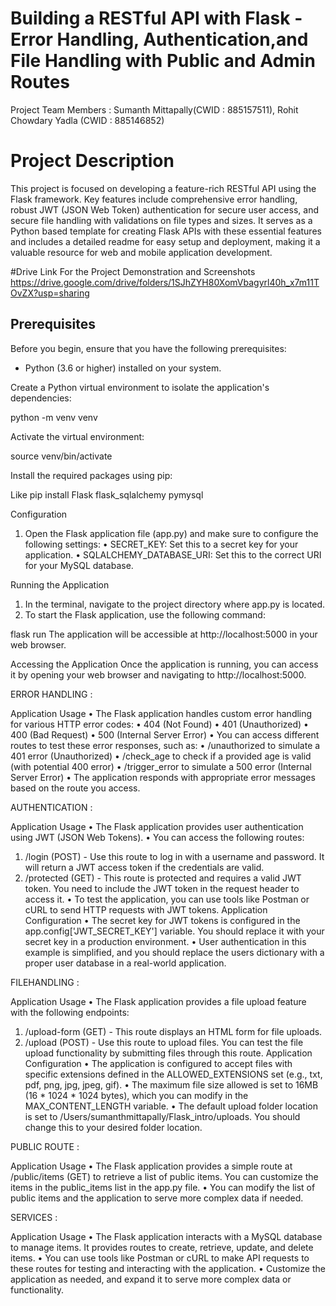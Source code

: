 # Building a RESTful API with Flask - Error Handling, Authentication,and File Handling with Public and Admin Routes


Project Team Members :
Sumanth Mittapally(CWID : 885157511),
Rohit Chowdary Yadla (CWID : 885146852)

# Project Description 

This project is focused on developing a feature-rich RESTful API using the Flask framework. Key features include comprehensive error handling, robust JWT (JSON Web Token) authentication for secure user access, and secure file handling with validations on file types and sizes. It serves as a Python based template for creating Flask APIs with these essential features and includes a detailed readme for easy setup and deployment, making it a valuable resource for web and mobile application development.

#Drive Link For the Project Demonstration and Screenshots
https://drive.google.com/drive/folders/1SJhZYH80XomVbagyrl40h_x7m11TOvZX?usp=sharing
## Prerequisites

Before you begin, ensure that you have the following prerequisites:

- Python (3.6 or higher) installed on your system.

Create a Python virtual environment to isolate the application's dependencies:

python -m venv venv

Activate the virtual environment:

source venv/bin/activate

Install the required packages using pip:

Like pip install Flask flask_sqlalchemy pymysql

Configuration
1.	Open the Flask application file (app.py) and make sure to configure the following settings:
•	SECRET_KEY: Set this to a secret key for your application.
•	SQLALCHEMY_DATABASE_URI: Set this to the correct URI for your MySQL database.

Running the Application
1.	In the terminal, navigate to the project directory where app.py is located.
2.	To start the Flask application, use the following command:

flask run 
The application will be accessible at http://localhost:5000 in your web browser.

Accessing the Application
Once the application is running, you can access it by opening your web browser and navigating to http://localhost:5000.

ERROR HANDLING :

Application Usage
•	The Flask application handles custom error handling for various HTTP error codes:
•	404 (Not Found)
•	401 (Unauthorized)
•	400 (Bad Request)
•	500 (Internal Server Error)
•	You can access different routes to test these error responses, such as:
•	/unauthorized to simulate a 401 error (Unauthorized)
•	/check_age to check if a provided age is valid (with potential 400 error)
•	/trigger_error to simulate a 500 error (Internal Server Error)
•	The application responds with appropriate error messages based on the route you access.

AUTHENTICATION :

Application Usage
•	The Flask application provides user authentication using JWT (JSON Web Tokens).
•	You can access the following routes:
1.	/login (POST) - Use this route to log in with a username and password. It will return a JWT access token if the credentials are valid.
2.	/protected (GET) - This route is protected and requires a valid JWT token. You need to include the JWT token in the request header to access it.
•	To test the application, you can use tools like Postman or cURL to send HTTP requests with JWT tokens.
Application Configuration
•	The secret key for JWT tokens is configured in the app.config['JWT_SECRET_KEY'] variable. You should replace it with your secret key in a production environment.
•	User authentication in this example is simplified, and you should replace the users dictionary with a proper user database in a real-world application.

FILEHANDLING :

Application Usage
•	The Flask application provides a file upload feature with the following endpoints:
1.	/upload-form (GET) - This route displays an HTML form for file uploads.
2.	/upload (POST) - Use this route to upload files. You can test the file upload functionality by submitting files through this route.
Application Configuration
•	The application is configured to accept files with specific extensions defined in the ALLOWED_EXTENSIONS set (e.g., txt, pdf, png, jpg, jpeg, gif).
•	The maximum file size allowed is set to 16MB (16 * 1024 * 1024 bytes), which you can modify in the MAX_CONTENT_LENGTH variable.
•	The default upload folder location is set to /Users/sumanthmittapally/Flask_intro/uploads. You should change this to your desired folder location.

PUBLIC ROUTE :

 Application Usage
•	The Flask application provides a simple route at /public/items (GET) to retrieve a list of public items. You can customize the items in the public_items list in the app.py file.
•	You can modify the list of public items and the application to serve more complex data if needed.

SERVICES :

Application Usage
•	The Flask application interacts with a MySQL database to manage items. It provides routes to create, retrieve, update, and delete items.
•	You can use tools like Postman or cURL to make API requests to these routes for testing and interacting with the application.
•	Customize the application as needed, and expand it to serve more complex data or functionality.


